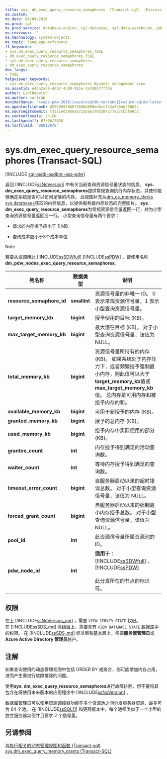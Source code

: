 ```yaml
---
title: sys. dm_exec_query_resource_semaphores （Transact-sql） |Microsoft Docs
ms.custom: ''
ms.date: 08/09/2016
ms.prod: sql
ms.prod_service: database-engine, sql-database, sql-data-warehouse, pdw
ms.reviewer: ''
ms.technology: system-objects
ms.topic: language-reference
f1_keywords:
- sys.dm_exec_query_resource_semaphores_TSQL
- dm_exec_query_resource_semaphores_TSQL
- sys.dm_exec_query_resource_semaphores
- dm_exec_query_resource_semaphores
dev_langs:
- TSQL
helpviewer_keywords:
- sys.dm_exec_query_resource_semaphores dynamic management view
ms.assetid: e43a2aa9-dd52-4c89-911e-1a7d05f7ffbb
author: CarlRabeler
ms.author: carlrab
monikerRange: '>=aps-pdw-2016||=azuresqldb-current||=azure-sqldw-latest||>=sql-server-2016||=sqlallproducts-allversions||>=sql-server-linux-2017||=azuresqldb-mi-current'
ms.openlocfilehash: d252d5976b07f688d890ed8ccf43a7b0a0c96b2c
ms.sourcegitcommit: f3321ed29d6d8725ba6378d207277a57cb5fe8c2
ms.contentlocale: zh-CN
ms.lasthandoff: 07/06/2020
ms.locfileid: "86012878"
---
```

# <a name="sysdm_exec_query_resource_semaphores-transact-sql"></a>sys.dm_exec_query_resource_semaphores (Transact-SQL)
[!INCLUDE [sql-asdb-asdbmi-asa-pdw](../../includes/applies-to-version/sql-asdb-asdbmi-asa-pdw.md)]

  返回 [!INCLUDE[ssNoVersion](../../includes/ssnoversion-md.md)] 中有关当前查询资源信号量状态的信息。 **sys. dm_exec_query_resource_semaphores**提供常规查询执行内存状态，并使你能够确定系统是否可以访问足够的内存。 此视图补充从[dm_os_memory_clerks sys.databases](../../relational-databases/system-dynamic-management-views/sys-dm-os-memory-clerks-transact-sql.md)获取的内存信息，以提供服务器内存状态的完整图片。 **sys. dm_exec_query_resource_semaphores**为常规资源信号量返回一行，并为小型查询资源信号量返回另一行。 小型查询信号量有两个要求：  
  
-   请求的内存授予应小于 5 MB  
  
-   查询成本应小于3个成本单位  
  
> [!NOTE]  
>  若要从或调用此 [!INCLUDE[ssSDWfull](../../includes/sssdwfull-md.md)] [!INCLUDE[ssPDW](../../includes/sspdw-md.md)] ，请使用名称**dm_pdw_nodes_exec_query_resource_semaphores**。  
  
|列名称|数据类型|说明|  
|-----------------|---------------|-----------------|  
|**resource_semaphore_id**|**smallint**|资源信号量的非唯一 ID。 0 表示常规资源信号量，1 表示小型查询资源信号量。|  
|**target_memory_kb**|**bigint**|授予使用的目标 (KB)。|  
|**max_target_memory_kb**|**bigint**|最大潜在目标 (KB)。 对于小型查询资源信号量，该值为 NULL。|  
|**total_memory_kb**|**bigint**|资源信号量所持有的内存 (KB)。 如果系统处于内存压力下，或者频繁授予强制最小内存，则此值可以大于**target_memory_kb**值或**max_target_memory_kb**值。 总内存是可用内存和被授予内存的和。|  
|**available_memory_kb**|**bigint**|可用于新授予的内存 (KB)。|  
|**granted_memory_kb**|**bigint**|授予的总内存 (KB)。|  
|**used_memory_kb**|**bigint**|授予内存中实际使用的部分 (KB)。|  
|**grantee_count**|**int**|内存授予得到满足的活动查询数。|  
|**waiter_count**|**int**|等待内存授予得到满足的查询数。|  
|**timeout_error_count**|**bigint**|自服务器启动以来的超时错误总数。 对于小型查询资源信号量，该值为 NULL。|  
|**forced_grant_count**|**bigint**|自服务器启动以来的强制最小内存授予总数。 对于小型查询资源信号量，该值为 NULL。|  
|**pool_id**|**int**|此资源信号量所属资源池的 ID。|  
|**pdw_node_id**|**int**|**适用**于： [!INCLUDE[ssSDWfull](../../includes/sssdwfull-md.md)] 、[!INCLUDE[ssPDW](../../includes/sspdw-md.md)]<br /><br /> 此分发所在的节点的标识符。|  
  
## <a name="permissions"></a>权限  

在上 [!INCLUDE[ssNoVersion_md](../../includes/ssnoversion-md.md)] ，需要 `VIEW SERVER STATE` 权限。   
在 [!INCLUDE[ssSDS_md](../../includes/sssds-md.md)] 高级层上，需要具有 `VIEW DATABASE STATE` 数据库中的权限。 在 [!INCLUDE[ssSDS_md](../../includes/sssds-md.md)] 标准层和基本层上，需要**服务器管理员**或**Azure Active Directory 管理员**帐户。   
  
## <a name="remarks"></a>注解  
 如果查询使用的动态管理视图中包括 ORDER BY 或聚合，则可能增加内存占用，进而产生需进行故障排除的问题。  
  
 使用**sys. dm_exec_query_resource_semaphores**进行故障排除，但不要将其包含在将使用未来版本的应用程序中 [!INCLUDE[ssNoVersion](../../includes/ssnoversion-md.md)] 。  
  
 数据库管理员可以使用资源调控器功能在多个资源池之间分发服务器资源，最多可为 64 个池。 在 [!INCLUDE[ssSQL11](../../includes/sssql11-md.md)] 和更高版本中，每个池都类似于一个小型的独立服务器实例并且要求 2 个信号量。  
  
## <a name="see-also"></a>另请参阅  
 [与执行相关的动态管理视图和函数 &#40;Transact-sql&#41;](../../relational-databases/system-dynamic-management-views/execution-related-dynamic-management-views-and-functions-transact-sql.md)   
 [sys.dm_exec_query_memory_grants (Transact-SQL)](../../relational-databases/system-dynamic-management-views/sys-dm-exec-query-memory-grants-transact-sql.md)  
  
  


